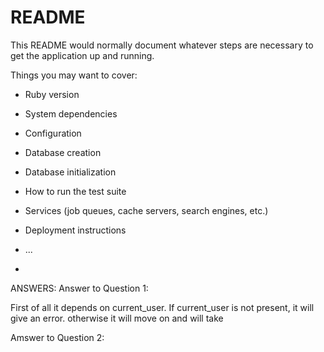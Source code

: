 # README

This README would normally document whatever steps are necessary to get the
application up and running.

Things you may want to cover:

* Ruby version

* System dependencies

* Configuration

* Database creation

* Database initialization

* How to run the test suite

* Services (job queues, cache servers, search engines, etc.)

* Deployment instructions

* ...
* 
ANSWERS:
Answer to Question 1:

First of all it depends on current_user. If current_user is not present, it will give an error. otherwise
it will move on and will take 


Amswer to Question 2:


